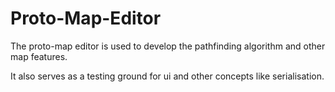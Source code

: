 # Proto-Map-Editor

The proto-map editor is used to develop the pathfinding algorithm and other
map features.

It also serves as a testing ground for ui and other concepts like serialisation.